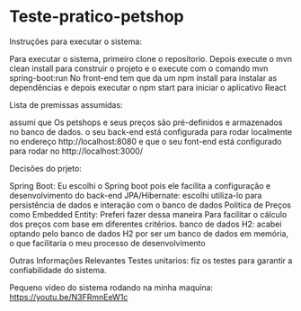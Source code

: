 # Teste-pratico-petshop

Instruções para executar o sistema:

Para executar o sistema, primeiro clone o repositorio.
Depois execute o mvn clean install para construir o projeto
e o execute com o comando mvn spring-boot:run
No front-end tem que da um npm install para instalar as dependências
e depois executar o npm start para iniciar o aplicativo React

Lista de premissas assumidas:

assumi que Os petshops e seus preços são pré-definidos e armazenados no banco de dados.
o seu back-end está configurada para rodar localmente no endereço http://localhost:8080
e que o seu font-end está configurado para rodar no http://localhost:3000/

Decisões do prjeto:

Spring Boot: Eu escolhi o Spring boot pois ele facilita a configuração e desenvolvimento do back-end
JPA/Hibernate: escolhi utiliza-lo para persistência de dados e interação com o banco de dados
Politica de Preços como Embedded Entity: Preferi fazer dessa maneira Para facilitar o cálculo dos preços com base em diferentes critérios.
banco de dados H2: acabei optando pelo banco de dados H2 por ser um banco de dados em memória, o que facilitaria o meu processo de desenvolvimento

Outras Informações Relevantes
Testes unitarios: fiz os testes para garantir a confiabilidade do sistema.

Pequeno video do sistema rodando na minha maquina:
https://youtu.be/N3FRmnEeW1c
